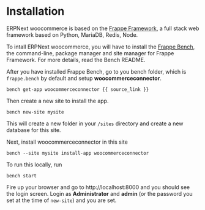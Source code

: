 <!-- title: ERPNext woocommerce Installation -->

# Installation

ERPNext woocommerce is based on the <a href="https://frappe.io">Frappe Framework</a>, a full stack web framework based on Python, MariaDB, Redis, Node.

To intall ERPNext woocommerce, you will have to install the <a href="https://github.com/frappe/bench">Frappe Bench</a>, the command-line, package manager and site manager for Frappe Framework. For more details, read the Bench README.

After you have installed Frappe Bench, go to you bench folder, which is     `frappe.bench` by default and setup **woocommerceconnector**.

    bench get-app woocommerceconnector {{ source_link }}

Then create a new site to install the app.

    bench new-site mysite

This will create a new folder in your `/sites` directory and create a new database for this site.

Next, install woocommerceconnector in this site

    bench --site mysite install-app woocommerceconnector

To run this locally, run

    bench start

Fire up your browser and go to http://localhost:8000 and you should see the login screen. Login as **Administrator** and **admin** (or the password you set at the time of `new-site`) and you are set.

<!-- jinja -->
<!-- autodoc -->